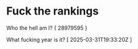 # Fuck the rankings

Who the hell am I?
{ 28979595 }

What fucking year is it?
[ 2025-03-31T19:33:20Z ]
